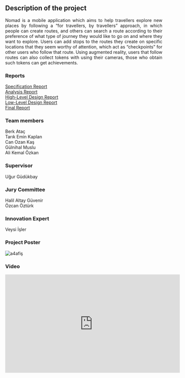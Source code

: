 ## Description of the project
<p align="justify">
Nomad is a mobile application which aims to help travellers explore new places by following a “for travellers, by travellers” approach, in which people can create routes, and others can search a route according to their preference of what type of journey they would like to go on and where they want to explore. Users can add stops to the routes they create on specific locations that they seem worthy of attention, which act as “checkpoints” for other users who follow that route. Using augmented reality, users that follow routes can also collect tokens with using their cameras, those who obtain such tokens can get achievements.
 </p>

### Reports
[Specification Report](https://github.com/nomad-design/nomad-design.github.io/raw/master/SpecificationReport_Nomad.pdf)<br>
[Analysis Report](https://github.com/nomad-design/nomad-design.github.io/raw/master/AnalysisReport_Nomad.pdf)<br>
[High-Level Design Report](https://github.com/nomad-design/nomad-design.github.io/raw/master/HighLevelDesignReport_Nomad.pdf)<br>
[Low-Level Design Report](https://github.com/nomad-design/nomad-design.github.io/raw/master/LowLevelDesignReport_Nomad.pdf)<br>
[Final Report](https://github.com/nomad-design/nomad-design.github.io/raw/master/FinalReport_Nomad.pdf)<br>

### Team members

Berk Ataç <br>
Tarık Emin Kaplan <br>
Can Ozan Kaş  <br>
Gülnihal Muslu <br> 
Ali Kemal Özkan 
 

### Supervisor
Uğur Güdükbay

### Jury Committee
Halil Altay Güvenir <br>
Özcan Öztürk

### Innovation Expert
Veysi İşler

### Project Poster
![a4afiş](https://user-images.githubusercontent.com/66538043/83965255-008fdb80-a8bb-11ea-96b6-834dd0df84b7.jpg)

### Video

<iframe width="560" height="315" src="https://www.youtube.com/embed/Eq8uI2oJd0Y" frameborder="0" allow="accelerometer; autoplay; encrypted-media; gyroscope; picture-in-picture" allowfullscreen></iframe>
